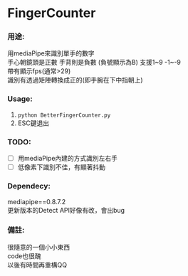# FingerCounter
### 用途: 
用mediaPipe來識別單手的數字  
手心朝鏡頭是正數 手背則是負數 (負號顯示為B) 
支援1~9 -1~-9  
帶有顯示fps(通常>29)  
識別有透過矩陣轉換成正的(即手腕在下中指朝上)  
  
### Usage:  
1. `python BetterFingerCounter.py`  
2. ESC鍵退出  
  
### TODO:  
- [ ] 用mediaPipe內建的方式識別左右手  
- [ ] 低像素下識別不佳，有顯著抖動  
  
### Dependecy:  
mediapipe==0.8.7.2  
更新版本的Detect API好像有改，會出bug  
  
### 備註:  
很隨意的一個小小東西   
code也很醜  
以後有時間再重構QQ  
